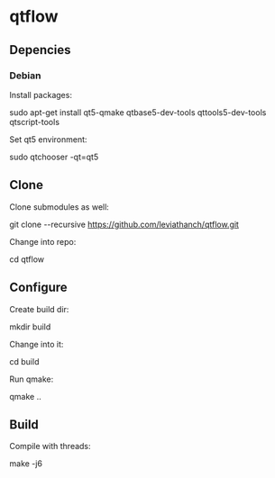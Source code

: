 # qtflow
## Depencies
### Debian
Install packages:

 sudo apt-get install qt5-qmake qtbase5-dev-tools qttools5-dev-tools qtscript-tools

Set qt5 environment:

 sudo qtchooser -qt=qt5

## Clone
Clone submodules as well:

 git clone --recursive https://github.com/leviathanch/qtflow.git

Change into repo:

 cd qtflow

## Configure
Create build dir:

 mkdir build

Change into it:

 cd build

Run qmake:

 qmake ..

## Build
Compile with threads:

 make -j6 

